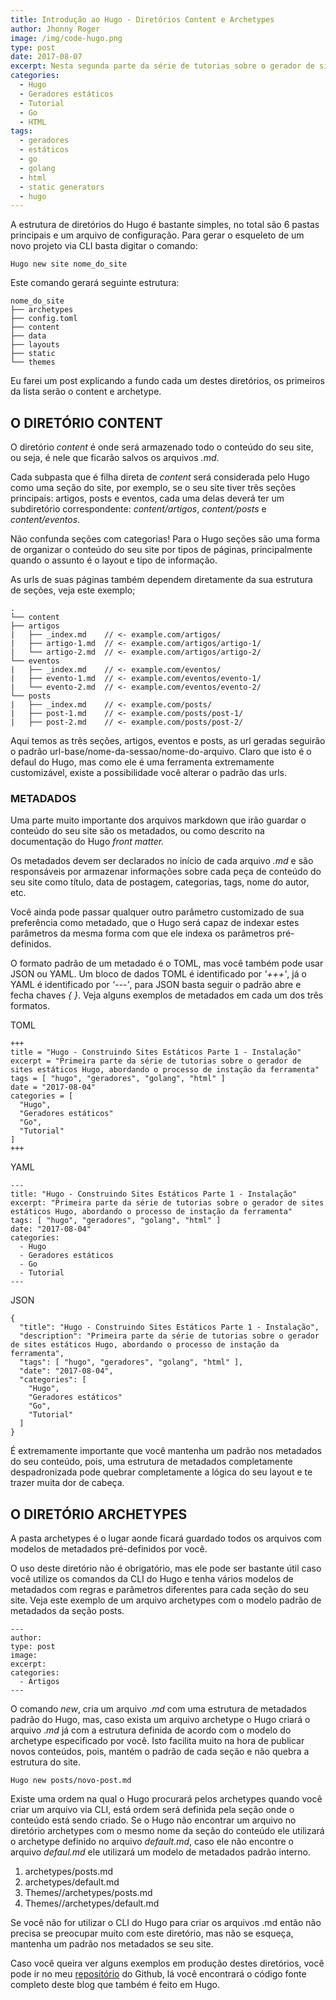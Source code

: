 ```yaml
---
title: Introdução ao Hugo - Diretórios Content e Archetypes
author: Jhonny Roger
image: /img/code-hugo.png
type: post
date: 2017-08-07
excerpt: Nesta segunda parte da série de tutorias sobre o gerador de sites estáticos Hugo, falaremos sobre a estrutura básica do projeto, começando pelos diretórios content e archetype
categories:
  - Hugo
  - Geradores estáticos
  - Tutorial
  - Go
  - HTML
tags:
  - geradores
  - estáticos
  - go
  - golang
  - html
  - static generators
  - hugo
---
```


A estrutura de diretórios do Hugo é bastante simples, no total são 6 pastas principais e um arquivo de configuração. Para gerar o esqueleto de um novo projeto via CLI basta digitar o comando:

    Hugo new site nome_do_site 

Este comando gerará seguinte estrutura:
  
    
    nome_do_site
    ├── archetypes 
    ├── config.toml 
    ├── content
    ├── data 
    ├── layouts 
    ├── static 
    └── themes

Eu farei um post explicando a fundo cada um destes diretórios, os primeiros da lista serão o content e archetype.

O DIRETÓRIO CONTENT
-------------------

O diretório *content* é onde será armazenado todo o conteúdo do seu site, ou seja, é nele que ficarão salvos os arquivos *.md*. 

Cada subpasta que é filha direta de *content* será considerada pelo Hugo como uma seção do site, por exemplo, se o seu site tiver três seções principais:  artigos, posts e eventos, cada uma delas deverá ter um subdiretório correspondente: *content/artigos*, *content/posts* e *content/eventos*. 

Não confunda seções com categorias! Para o Hugo seções são uma forma de organizar o conteúdo do seu site por tipos de páginas, principalmente quando o assunto é o layout e tipo de informação.

As urls de suas páginas também dependem diretamente da sua estrutura de seções, veja este exemplo;
  
    .
    └── content
    ├── artigos
    |   ├── _index.md    // <- example.com/artigos/
    |   ├── artigo-1.md  // <- example.com/artigos/artigo-1/
    |   └── artigo-2.md  // <- example.com/artigos/artigo-2/
    └── eventos
    |   ├── _index.md    // <- example.com/eventos/
    |   ├── evento-1.md  // <- example.com/eventos/evento-1/
    |   └── evento-2.md  // <- example.com/eventos/evento-2/
    └── posts
    |   ├── _index.md    // <- example.com/posts/
    |   ├── post-1.md    // <- example.com/posts/post-1/
    |   ├── post-2.md    // <- example.com/posts/post-2/


Aqui temos as três seções, artigos, eventos e posts, as url geradas seguirão o padrão url-base/nome-da-sessao/nome-do-arquivo. Claro que isto é o defaul do Hugo, mas como ele é uma ferramenta extremamente customizável, existe a possibilidade você alterar o padrão das urls.

### METADADOS

Uma parte muito importante dos arquivos markdown que irão guardar o conteúdo do seu site são os metadados, ou como descrito na documentação do Hugo *front matter.*

Os metadados devem ser declarados no início de cada arquivo *.md* e são responsáveis por armazenar informações sobre cada peça de conteúdo do seu site como título, data de postagem, categorias, tags, nome do autor, etc.

Você ainda pode passar qualquer outro parâmetro customizado de sua preferência como metadado, que o Hugo será capaz de indexar estes parâmetros da mesma forma com que ele indexa os parâmetros pré-definidos.

O formato padrão de um metadado é o TOML, mas você também pode usar JSON ou YAML. Um bloco de dados TOML é identificado por *'+++'*, já o YAML é identificado por *'---'*, para JSON basta seguir o padrão abre e fecha chaves *{ }*. Veja alguns exemplos de metadados em cada um dos três formatos.

TOML

    +++
    title = "Hugo - Construindo Sites Estáticos Parte 1 - Instalação"
    excerpt = "Primeira parte da série de tutorias sobre o gerador de sites estáticos Hugo, abordando o processo de instação da ferramenta"
    tags = [ "hugo", "geradores", "golang", "html" ]
    date = "2017-08-04"
    categories = [
      "Hugo",
      "Geradores estáticos"
      "Go",
      "Tutorial"
    ]
    +++

YAML

    ---
    title: "Hugo - Construindo Sites Estáticos Parte 1 - Instalação"
    excerpt: "Primeira parte da série de tutorias sobre o gerador de sites estáticos Hugo, abordando o processo de instação da ferramenta"
    tags: [ "hugo", "geradores", "golang", "html" ]
    date: "2017-08-04"
    categories:
      - Hugo
      - Geradores estáticos
      - Go
      - Tutorial
    ---

JSON

    {
      "title": "Hugo - Construindo Sites Estáticos Parte 1 - Instalação",
      "description": "Primeira parte da série de tutorias sobre o gerador de sites estáticos Hugo, abordando o processo de instação da ferramenta",
      "tags": [ "hugo", "geradores", "golang", "html" ],
      "date": "2017-08-04",
      "categories": [
        "Hugo",
        "Geradores estáticos"
        "Go",
        "Tutorial"
      ]
    }

É extremamente importante que você mantenha um padrão nos metadados do seu conteúdo, pois, uma estrutura de metadados completamente despadronizada pode quebrar completamente a lógica do seu layout e te trazer muita dor de cabeça.

O DIRETÓRIO ARCHETYPES
----------------------

A pasta archetypes é o lugar aonde ficará guardado todos os arquivos com modelos de metadados pré-definidos por você.

O uso deste diretório não é obrigatório, mas ele pode ser bastante útil caso você utilize os comandos da CLI do Hugo e tenha vários modelos de metadados com regras e parâmetros diferentes para cada seção do seu site. Veja este exemplo de um arquivo archetypes com o modelo padrão de metadados da seção posts.

    ---
    author: 
    type: post
    image: 
    excerpt: 
    categories:
      - Artigos
    ---

O comando *new*, cria um arquivo .*md* com uma estrutura de metadados padrão do Hugo, mas, caso exista um arquivo archetype o Hugo criará o arquivo .*md* já com a estrutura definida de acordo com o modelo do archetype especificado por você. Isto facilita muito na hora de publicar novos conteúdos, pois, mantém o padrão de cada seção e não quebra a estrutura do site.

    Hugo new posts/novo-post.md 

Existe uma ordem na qual o Hugo procurará pelos archetypes quando você criar um arquivo via CLI, está ordem será definida pela seção onde o conteúdo está sendo criado. Se o Hugo não encontrar um arquivo no diretório archetypes com o mesmo nome da seção do conteúdo ele utilizará o archetype definido no arquivo *default.md*, caso ele não encontre o arquivo *defaul.md* ele utilizará um modelo de metadados padrão interno.

 1. archetypes/posts.md
 2. archetypes/default.md
 3. Themes/<THEME>/archetypes/posts.md
 4. Themes/<THEME>/archetypes/default.md

Se você não for utilizar o CLI do Hugo para criar os arquivos .md então não precisa se preocupar muito com este diretório, mas não se esqueça, mantenha um padrão nos metadados se seu site. 

Caso você queira ver alguns exemplos em produção destes diretórios, você pode ir no meu [repositório](https://github.com/jhonnyrogerb/jhonny-roger-blog) do Github, lá você encontrará o código fonte completo deste blog que também é feito em Hugo. 
